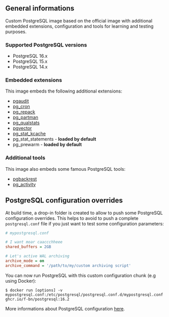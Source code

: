 ## General informations

Custom PostgreSQL image based on the official image with additional embedded extensions, configuration and tools for learning and testing purposes.

### Supported PostgreSQL versions

- PostgreSQL 16.x
- PostgreSQL 15.x
- PostgreSQL 14.x

### Embedded extensions

This image embeds the following additional extensions:
  - [pgaudit](https://github.com/pgaudit/pgaudit)
  - [pg_cron](https://github.com/citusdata/pg_cron)
  - [pg_repack](https://github.com/reorg/pg_repack)
  - [pg_partman](https://github.com/pgpartman/pg_partman)
  - [pg_qualstats](https://github.com/powa-team/pg_qualstats)
  - [pgvector](https://github.com/pgvector/pgvector)
  - [pg_stat_kcache](https://github.com/powa-team/pg_stat_kcache)
  - pg_stat_statements - **loaded by default**
  - pg_prewarm - **loaded by default**

### Additional tools

This image also embeds some famous PostgreSQL tools:
  - [pgbackrest](https://github.com/pgbackrest/pgbackrest)
  - [pg_activity](https://github.com/dalibo/pg_activity)

## PostgreSQL configuration overrides

At build time, a drop-in folder is created to allow to push some PostgreSQL configuration overrides. This helps to avoid to push a complete `postgresql.conf` file if you just want to test some configuration parameters:

```ini
# mypostgresql.conf

# I want moar caaccchheee
shared_buffers = 2GB

# Let's active WAL archiving
archive_mode = on
archive_command = '/path/to/my/custom archiving script'
```

You can now run PostgreSQL with this custom configuration chunk (e.g using Docker):

```shell
$ docker run [options] -v mypostgresql.conf:/etc/postgresql/postgresql.conf.d/mypostgresql.conf ghcr.io/f-bn/postgresql:16.2
```

More informations about PostgreSQL configuration [here](https://www.postgresql.org/docs/current/runtime-config.html).